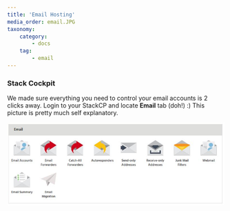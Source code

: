 ```yaml
---
title: 'Email Hosting'
media_order: email.JPG
taxonomy:
    category:
        - docs
    tag:
        - email
---
```


### Stack Cockpit
We made sure everything you need to control your email accounts is 2 clicks away. 
Login to your StackCP and locate **Email** tab (doh!) :)
This picture is pretty much self explanatory.

![](email.JPG)